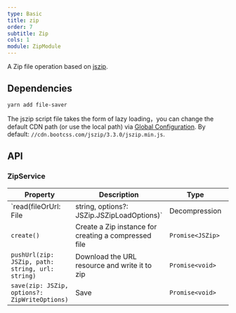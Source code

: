 ```yaml
---
type: Basic
title: zip
order: 7
subtitle: Zip
cols: 1
module: ZipModule
---
```


A Zip file operation based on [jszip](http://stuk.github.io/jszip/).

## Dependencies

```
yarn add file-saver
```

The jszip script file takes the form of lazy loading，you can change the default CDN path (or use the local path) via [Global Configuration](/docs/global-config). By default: `//cdn.bootcss.com/jszip/3.3.0/jszip.min.js`.

## API

### ZipService

Property | Description | Type | Default
----|------|-----|------
`read(fileOrUrl: File | string, options?: JSZip.JSZipLoadOptions)` | Decompression  | `Promise<JSZip>` | -
`create()` | Create a Zip instance for creating a compressed file  | `Promise<JSZip>` | -
`pushUrl(zip: JSZip, path: string, url: string)` | Download the URL resource and write it to zip  | `Promise<void>` | -
`save(zip: JSZip, options?: ZipWriteOptions)` | Save  | `Promise<void>` | -
